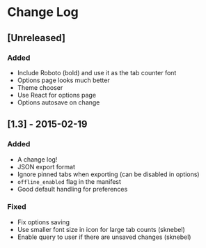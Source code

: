 # Change Log

## [Unreleased]
### Added
- Include Roboto (bold) and use it as the tab counter font
- Options page looks much better
- Theme chooser
- Use React for options page
- Options autosave on change

## [1.3] - 2015-02-19
### Added
- A change log!
- JSON export format
- Ignore pinned tabs when exporting (can be disabled in options)
- `offline_enabled` flag in the manifest
- Good default handling for preferences

### Fixed
- Fix options saving
- Use smaller font size in icon for large tab counts (sknebel)
- Enable query to user if there are unsaved changes (sknebel)